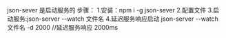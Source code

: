json-sever 是启动服务的
步骤： 
1.安装：npm i -g json-sever 
2.配置文件 
3.启动服务:json-server --watch 文件名 
4.延迟服务响应启动 json-server --watch 文件名 -d 2000 //延迟服务响应 2000ms
